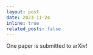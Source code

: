 ```yaml
---
layout: post
date: 2023-11-24 
inline: true
related_posts: false
---
```


One paper is submitted to arXiv!
